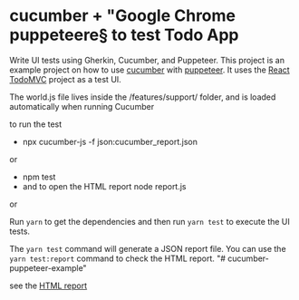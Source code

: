 # cucumber + "Google Chrome puppeteere§ to test Todo App

Write UI tests using Gherkin, Cucumber, and Puppeteer. This project is an example project on how to use [cucumber](https://github.com/cucumber/cucumber-js) with [puppeteer](https://github.com/GoogleChrome/puppeteer). It uses the [React TodoMVC](http://todomvc.com/examples/react/#/) project as a test UI.

The world.js file lives inside the /features/support/ folder, and is loaded automatically when running Cucumber  

to run the test 
- npx cucumber-js -f json:cucumber_report.json 

or 

- npm test     
- and to open the HTML report   node report.js 

or

Run `yarn` to get the dependencies and then run `yarn test` to execute the UI tests.

The `yarn test` command will generate a JSON report file. You can use the `yarn test:report` command to check the HTML report.
"# cucumber-puppeteer-example" 

see the [HTML report  ](https://github.com/Djelloul007/cucumber-puppeteer-example/blob/master/cucumber_report.html)
